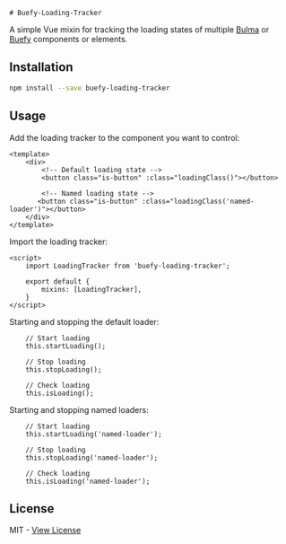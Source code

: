     # Buefy-Loading-Tracker

A simple Vue mixin for tracking the loading states of multiple [Bulma](https://bulma.io/) or 
[Buefy](https://buefy.github.io/#/) components or elements.

## Installation
```bash
npm install --save buefy-loading-tracker
```

## Usage

Add the loading tracker to the component you want to control:
```vue
<template>
    <div>
        <!-- Default loading state -->
        <button class="is-button" :class="loadingClass()"></button>
        
        <!-- Named loading state -->
       <button class="is-button" :class="loadingClass('named-loader')"></button>
    </div>
</template>
```

Import the loading tracker:
```vue
<script>
    import LoadingTracker from 'buefy-loading-tracker';
    
    export default {
        mixins: [LoadingTracker],
    }
</script>
```

Starting and stopping the default loader:
```ecmascript 6
    // Start loading
    this.startLoading();

    // Stop loading
    this.stopLoading();
    
    // Check loading
    this.isLoading();
```

Starting and stopping named loaders:
```ecmascript 6
    // Start loading
    this.startLoading('named-loader');

    // Stop loading
    this.stopLoading('named-loader');
    
    // Check loading
    this.isLoading('named-loader');
```




## License
MIT - [View License](https://github.com/JorgenVatle/buefy-loading-tracker/blob/master/LICENSE)